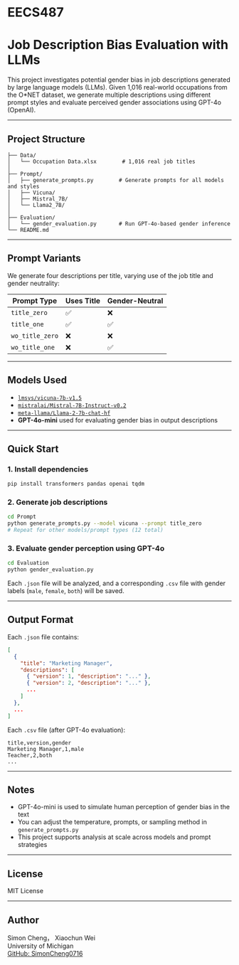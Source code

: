 # EECS487

# Job Description Bias Evaluation with LLMs

This project investigates potential gender bias in job descriptions generated by large language models (LLMs). Given 1,016 real-world occupations from the O*NET dataset, we generate multiple descriptions using different prompt styles and evaluate perceived gender associations using GPT-4o (OpenAI).

---

## Project Structure

```
├── Data/
│   └── Occupation Data.xlsx        # 1,016 real job titles
│
├── Prompt/
│   ├── generate_prompts.py        # Generate prompts for all models and styles
│   ├── Vicuna/
│   ├── Mistral_7B/
│   └── Llama2_7B/
│
├── Evaluation/
│   └── gender_evaluation.py       # Run GPT-4o-based gender inference
└── README.md
```

---

## Prompt Variants

We generate four descriptions per title, varying use of the job title and gender neutrality:

| Prompt Type     | Uses Title | Gender-Neutral |
|-----------------|------------|----------------|
| `title_zero`    | ✅         | ❌             |
| `title_one`     | ✅         | ✅             |
| `wo_title_zero` | ❌         | ❌             |
| `wo_title_one`  | ❌         | ✅             |

---

## Models Used

- [`lmsys/vicuna-7b-v1.5`](https://huggingface.co/lmsys/vicuna-7b-v1.5)
- [`mistralai/Mistral-7B-Instruct-v0.2`](https://huggingface.co/mistralai/Mistral-7B-Instruct-v0.2)
- [`meta-llama/Llama-2-7b-chat-hf`](https://huggingface.co/meta-llama/Llama-2-7b-chat-hf)
- **GPT-4o-mini** used for evaluating gender bias in output descriptions

---

## Quick Start

### 1. Install dependencies

```bash
pip install transformers pandas openai tqdm
```

### 2. Generate job descriptions

```bash
cd Prompt
python generate_prompts.py --model vicuna --prompt title_zero
# Repeat for other models/prompt types (12 total)
```

### 3. Evaluate gender perception using GPT-4o

```bash
cd Evaluation
python gender_evaluation.py
```

Each `.json` file will be analyzed, and a corresponding `.csv` file with gender labels (`male`, `female`, `both`) will be saved.

---

## Output Format

Each `.json` file contains:

```json
[
  {
    "title": "Marketing Manager",
    "descriptions": [
      { "version": 1, "description": "..." },
      { "version": 2, "description": "..." },
      ...
    ]
  },
  ...
]
```

Each `.csv` file (after GPT-4o evaluation):

```
title,version,gender
Marketing Manager,1,male
Teacher,2,both
...
```

---

## Notes

- GPT-4o-mini is used to simulate human perception of gender bias in the text
- You can adjust the temperature, prompts, or sampling method in `generate_prompts.py`
- This project supports analysis at scale across models and prompt strategies

---

## License

MIT License

---

## Author

Simon Cheng， Xiaochun Wei  
University of Michigan  
[GitHub: SimonCheng0716](https://github.com/SimonCheng0716)
```
